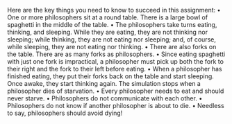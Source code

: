Here are the key things you need to know to succeed in this assignment:
• One or more philosophers sit at a round table.
There is a large bowl of spaghetti in the middle of the table.
• The philosophers take turns eating, thinking, and sleeping.
While they are eating, they are not thinking nor sleeping;
while thinking, they are not eating nor sleeping;
and, of course, while sleeping, they are not eating nor thinking.
• There are also forks on the table. There are as many forks as philosophers.
• Since eating spaghetti with just one fork is impractical, a philosopher must pick up
both the fork to their right and the fork to their left before eating.
• When a philosopher has finished eating, they put their forks back on the table and
start sleeping. Once awake, they start thinking again. The simulation stops when
a philosopher dies of starvation.
• Every philosopher needs to eat and should never starve.
• Philosophers do not communicate with each other.
• Philosophers do not know if another philosopher is about to die.
• Needless to say, philosophers should avoid dying!
